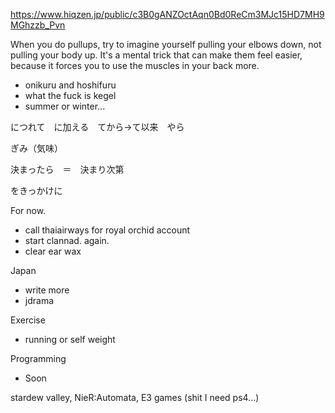  	
https://www.hiqzen.jp/public/c3B0gANZOctAqn0Bd0ReCm3MJc15HD7MH9MGhzzb_Pvn

When you do pullups, try to imagine yourself pulling your elbows down, not pulling your body up. It's a mental trick that can make them feel easier, because it forces you to use the muscles in your back more.

- onikuru and hoshifuru
- what the fuck is kegel
- summer or winter...

につれて　に加える　てから→て以来　やら

ぎみ（気味）

決まったら　＝　決まり次第

をきっかけに

For now.
- call thaiairways for royal orchid account
- start clannad. again.
- clear ear wax

Japan
- write more
- jdrama

Exercise
- running or self weight

Programming
- Soon


stardew valley, 
NieR:Automata,
E3 games (shit I need ps4...)


